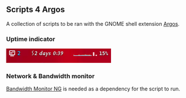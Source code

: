 <h2>Scripts 4 Argos</h2>

A collection of scripts to be ran with the GNOME shell extension [Argos](https://github.com/p-e-w/argos).

<h3>Uptime indicator</h3>

![](2dy.png)

<h3>Network & Bandwidth monitor</h3>

[Bandwidth Monitor NG](https://github.com/vgropp/bwm-ng) is needed as a dependency for the script to run.
